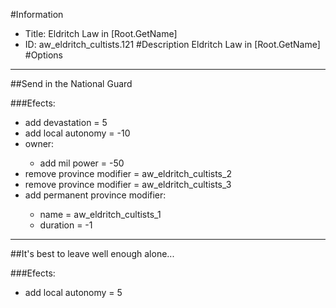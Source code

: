#Information
 - Title: Eldritch Law in [Root.GetName]
 - ID: aw_eldritch_cultists.121
#Description
Eldritch Law in [Root.GetName]
#Options

___
##Send in the National Guard

###Efects:<ul><li>add devastation = 5</li><li>add local autonomy = -10</li><li>owner:</li><ul><li>add mil power = -50</li></ul><li>remove province modifier = aw_eldritch_cultists_2</li><li>remove province modifier = aw_eldritch_cultists_3</li><li>add permanent province modifier:</li><ul><li>name = aw_eldritch_cultists_1</li><li>duration = -1</li></ul></ul>

___
##It's best to leave well enough alone...

###Efects:<ul><li>add local autonomy = 5</li></ul>
